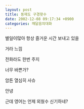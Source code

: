 ```yaml
---
layout: post
title: 동재도 구경왓수
date: 2002-12-08 09:17:34 +0900
categories: 깨달음의대화
---
```

별일이많아 항상 즐거운 시간 보내고 있을
  
거라 느낌
  
전화라도 한번 주지
  
너무 바쁜가?
  
암튼 열심히 사슈
  
안녕
  
근데 영어는 언제 외웠수 신기하네?
